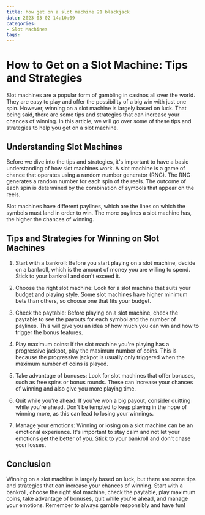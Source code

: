 ```yaml
---
title: how get on a slot machine 21 blackjack
date: 2023-03-02 14:10:09
categories:
- Slot Machines
tags:
---
```

# How to Get on a Slot Machine: Tips and Strategies

Slot machines are a popular form of gambling in casinos all over the world. They are easy to play and offer the possibility of a big win with just one spin. However, winning on a slot machine is largely based on luck. That being said, there are some tips and strategies that can increase your chances of winning. In this article, we will go over some of these tips and strategies to help you get on a slot machine.

## Understanding Slot Machines

Before we dive into the tips and strategies, it's important to have a basic understanding of how slot machines work. A slot machine is a game of chance that operates using a random number generator (RNG). The RNG generates a random number for each spin of the reels. The outcome of each spin is determined by the combination of symbols that appear on the reels.

Slot machines have different paylines, which are the lines on which the symbols must land in order to win. The more paylines a slot machine has, the higher the chances of winning.

## Tips and Strategies for Winning on Slot Machines

1. Start with a bankroll: Before you start playing on a slot machine, decide on a bankroll, which is the amount of money you are willing to spend. Stick to your bankroll and don't exceed it.

2. Choose the right slot machine: Look for a slot machine that suits your budget and playing style. Some slot machines have higher minimum bets than others, so choose one that fits your budget.

3. Check the paytable: Before playing on a slot machine, check the paytable to see the payouts for each symbol and the number of paylines. This will give you an idea of how much you can win and how to trigger the bonus features.

4. Play maximum coins: If the slot machine you're playing has a progressive jackpot, play the maximum number of coins. This is because the progressive jackpot is usually only triggered when the maximum number of coins is played.

5. Take advantage of bonuses: Look for slot machines that offer bonuses, such as free spins or bonus rounds. These can increase your chances of winning and also give you more playing time.

6. Quit while you're ahead: If you've won a big payout, consider quitting while you're ahead. Don't be tempted to keep playing in the hope of winning more, as this can lead to losing your winnings.

7. Manage your emotions: Winning or losing on a slot machine can be an emotional experience. It's important to stay calm and not let your emotions get the better of you. Stick to your bankroll and don't chase your losses.

## Conclusion

Winning on a slot machine is largely based on luck, but there are some tips and strategies that can increase your chances of winning. Start with a bankroll, choose the right slot machine, check the paytable, play maximum coins, take advantage of bonuses, quit while you're ahead, and manage your emotions. Remember to always gamble responsibly and have fun!